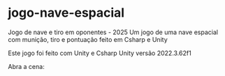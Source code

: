 # jogo-nave-espacial
Jogo de nave e tiro em oponentes - 2025
Um jogo de uma nave espacial com munição, tiro e pontuação feito em Csharp e Unity

Este jogo foi feito com Unity e Csharp
Unity versão 2022.3.62f1

Abra a cena:
